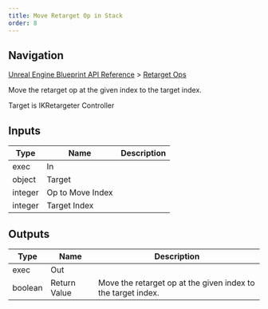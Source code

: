 ```yaml
---
title: Move Retarget Op in Stack
order: 8
---
```

## Navigation

[Unreal Engine Blueprint API Reference](https://dev.epicgames.com/documentation/en-us/unreal-engine/BlueprintAPI) > [Retarget Ops](https://dev.epicgames.com/documentation/en-us/unreal-engine/BlueprintAPI/RetargetOps)

Move the retarget op at the given index to the target index.

Target is IKRetargeter Controller

## Inputs

| Type | Name | Description |
| --- | --- | --- |
| exec | In |  |
| object | Target |  |
| integer | Op to Move Index |  |
| integer | Target Index |  |

## Outputs

| Type | Name | Description |
| --- | --- | --- |
| exec | Out |  |
| boolean | Return Value | Move the retarget op at the given index to the target index. |
